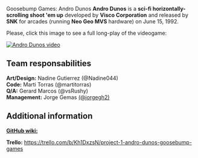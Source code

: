 Goosebump Games: Andro Dunos
**Andro Dunos** is a **sci-fi horizontally-scrolling shoot 'em up** developed by **Visco Corporation** and released by **SNK** for arcades (running **Neo Geo MVS** hardware) on June 15, 1992.

Please, click this image to see a full long-play of the videogame:

[![Andro Dunos video](https://github.com/jorgegh2/Project1/blob/master/docs/User_Interface/0005.png)](https://www.youtube.com/embed/iQOrXlf34es)

## Team responsabilities
**Art/Design:** Nadine Gutierrez (@Nadine044)    
**Code:** Marti Torras (@martitorras)    
**Q/A:** Gerard Marcos (@vsRushy)    
**Management:** Jorge Gemas [(@jorgegh2)](https://github.com/jorgegh2)

## Additional information
[**GitHub wiki:**](https://github.com/jorgegh2/Andro_Dunos/wiki)

**Trello:** https://trello.com/b/Kh1DxzsN/project-1-andro-dunos-goosebump-games


